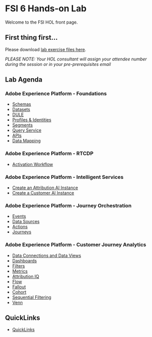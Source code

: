 # FSI 6 Hands-on Lab

Welcome to the FSI HOL front page.

## First thing first...

Please download [lab exercise files here](https://github.com/tetsushijp/AEP-Hands-on-Labs/blob/master/labs/fsi6/lab_downloads.md).

*PLEASE NOTE: Your HOL consultant will assign your attendee number during the session or in your pre-prerequisites email*

## Lab Agenda

### Adobe Experience Platform - Foundations
 - [Schemas](https://github.com/tetsushijp/AEP-Hands-on-Labs/blob/master/labs/fsi6/Foundations/Schemas.md)
 - [Datasets](https://github.com/tetsushijp/AEP-Hands-on-Labs/blob/master/labs/fsi6/Foundations/Datasets.md)
 - [DULE](https://github.com/tetsushijp/AEP-Hands-on-Labs/blob/master/labs/fsi6/Foundations/DULE.md)
 - [Profiles & Identities](https://github.com/tetsushijp/AEP-Hands-on-Labs/blob/master/labs/fsi6/Foundations/Profiles.md)
 - [Segments](https://github.com/tetsushijp/AEP-Hands-on-Labs/blob/master/labs/fsi6/Foundations/Segments.md)
 - [Query Service](https://github.com/tetsushijp/AEP-Hands-on-Labs/blob/master/labs/fsi6/Foundations/DeepDive%20QueryService.md)
 - [APIs](https://github.com/tetsushijp/AEP-Hands-on-Labs/blob/master/labs/fsi6/Foundations/APIs.md)
 - [Data Mapping](https://github.com/tetsushijp/AEP-Hands-on-Labs/blob/master/labs/fsi6/Foundations/Data%20Mapping.md)

### Adobe Experience Platform - RTCDP
- [Activation Workflow](https://github.com/tetsushijp/AEP-Hands-on-Labs/blob/master/labs/fsi6/Foundations/destinations.md)

### Adobe Experience Platform - Intelligent Services
- [Create an Attribution AI Instance](https://github.com/tetsushijp/AEP-Hands-on-Labs/blob/master/labs/fsi6/Intelligent%20Services/attributionai.md)
- [Create a Customer AI Instance](https://github.com/tetsushijp/AEP-Hands-on-Labs/blob/master/labs/fsi6/Intelligent%20Services/Customer%20AI.md)

### Adobe Experience Platform - Journey Orchestration
 - [Events](https://github.com/tetsushijp/AEP-Hands-on-Labs/blob/master/labs/fsi6/Journey%20Orchestration/Exercise1-Events.md)
 - [Data Sources](https://github.com/tetsushijp/AEP-Hands-on-Labs/blob/master/labs/fsi6/Journey%20Orchestration/Exercise2-DataSources.md)
 - [Actions](https://github.com/tetsushijp/AEP-Hands-on-Labs/blob/master/labs/fsi6/Journey%20Orchestration/Exercise3-Action.md)
 - [Journeys](https://github.com/tetsushijp/AEP-Hands-on-Labs/tree/master/labs/fsi6/Journey%20Orchestration)


### Adobe Experience Platform - Customer Journey Analytics
 - [Data Connections and Data Views](https://github.com/tetsushijp/AEP-Hands-on-Labs/blob/master/labs/fsi6/CJA/ConnectionsandDataViews.md)
 - [Dashboards](https://github.com/tetsushijp/AEP-Hands-on-Labs/blob/master/labs/fsi6/CJA/Dashboards.md)
 - [Filters](https://github.com/tetsushijp/AEP-Hands-on-Labs/blob/master/labs/fsi6/CJA/Filters.md)
 - [Metrics](https://github.com/tetsushijp/AEP-Hands-on-Labs/blob/master/labs/fsi6/CJA/Metrics.md)
 - [Attribution IQ](https://github.com/tetsushijp/AEP-Hands-on-Labs/blob/master/labs/fsi6/CJA/AttributionIQ.md)
 - [Flow](https://github.com/tetsushijp/AEP-Hands-on-Labs/blob/master/labs/fsi6/CJA/Flow.md)
 - [Fallout](https://github.com/tetsushijp/AEP-Hands-on-Labs/blob/master/labs/fsi6/CJA/Fallout.md)
 - [Cohort](https://github.com/tetsushijp/AEP-Hands-on-Labs/blob/master/labs/fsi6/CJA/Cohort.md)
 - [Sequential Filtering](https://github.com/tetsushijp/AEP-Hands-on-Labs/blob/master/labs/fsi6/CJA/SeqeuntialFiltering.md)
 - [Venn](https://github.com/tetsushijp/AEP-Hands-on-Labs/blob/master/labs/fsi6/CJA/Venn.md)
 
## QuickLinks

 - [QuickLinks](https://github.com/tetsushijp/AEP-Hands-on-Labs/blob/master/labs/quicklinks/quicklinks_fsi.md)
